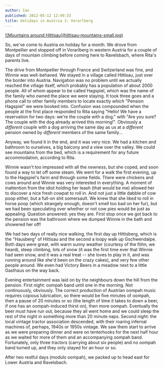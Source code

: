 ```yaml
---
author: Ian
published: 2012-05-12 12:49:33
title: Holidays in Austria 1: Vorarlberg
---
```

<div class="img-right">
<a href="hittisau-mountains.jpg">![Mountains around Hittisau](hittisau-mountains-small.jpg)</a>
</div>

So, we've come to Austria on holiday for a month.  We drove from
Montpellier and stopped off in Vorarlberg in western Austria for a
couple of days of mountain climbing before coming here to Ravelsbach,
where Rita's parents live.

The drive from Montpellier through France and Switzerland was fine,
and Winnie was well-behaved.  We stayed in a village called Hittisau,
just over the border into Austria.  Navigation was no problem until we
actually reached the village itself, which probably has a population
of about 2000 people.  All of whom appear to be called Hagspiel, which
was the name of the family who owned the place we were staying.  It
took three goes and a phone call to other family members to locate
exactly *which* "Pension Hagspiel" we were booked into.  Confusion was
compounded when the people at the first place responded to Rita saying
"Hello!  We have a reservation for two days: we're the couple with a
dog." with "Are you sure?  The couple with the dog already arrived
this morning!".  Obviously a *different* couple with a dog arriving
the same day as us at a *different* pension owned by *different*
members of the same family...

Anyway, we found it in the end, and it was very nice.  We had a
kitchen and bathroom to ourselves, a big balcony and a view over the
valley.  We could see mountains from the bed, which is a requirement
for any future accommodation, according to Rita.

Winnie wasn't too impressed with all the *newness*, but she coped, and
soon found a way to let off some steam.  We went for a walk the first
evening, up to the Hagspiel's farm and through some fields.  There
were chickens and cows around and Winnie was very interested in
everything.  A moment of inattention from the idiot holding her leash
(that would be me) allowed her to discover a nice fresh cowpat to roll
in.  And not just a little dabble of cow poop either, but a full-on
shit somersault.  We knew that she liked to roll in horse poop (which
strangely enough, doesn't smell too bad on her fur), but we had been
speculating over whether or not cow pies would be just as appealing.
Question answered: yes they are.  First stop once we got back to the
pension was the bathroom where we dumped Winnie in the bath and
showered her off!

We had two days of really nice walking, the first day up Hittisberg,
which is the "Hausberg" of Hittisau and the second a loopy walk up
Gschwendalpe.  Both days were great, with warm sunny weather (courtesy
of the föhn, we heard), steep climbing, lots of snow (it was the first
time ever that Winnie had seen snow, and it was a real treat -- she
loves to play in it, and was running around like she'd been on the
crazy cakes), and very few other people around.  We even had Victory
Beers in a meadow next to a little Gasthaus on the way back.

Evening entertainment was laid on by the neighbours down the hill from
the pension.  First night: oompah band until one in the morning.  Not
continuously, obviously.  The correct production of Austrian oompah
music requires copious lubrication, so there would be five minutes of
oompah, then a pause of 20 minutes or so (the length of time it takes
to down a beer, if one has an oompah-induced thirst on), then more
oompah.  Eventually the beer must have run out, because they all went
home and we could sleep the rest of the night in something more than
20 minute naps.  Second night: the local vintage tractor association
descended, with their roaring infernal machines of, perhaps, 1940s or
1950s vintage.  We saw them start to arrive as we were preparing
dinner and were on tenterhooks for the next half hour as we waited for
more of them and an accompanying oompah band.  Fortunately, only three
tractors (carrying about six people) and no oompah band turned up, and
they only stayed for an hour or so.

After two restful days (modulo oompah), we packed up to head east for
Lower Austria and Ravelsbach.
